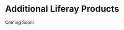# Additional Liferay Products

Coming Soon!

<!--

```{toctree}
:maxdepth: 2

add-users-and-manage-permissions-with-liferay-dxp/intro.md
add-users-and-manage-permissions-with-liferay-dxp/exercises-create-new-users.md
```

* [Introduction](./add-users-and-manage-permissions-with-liferay-dxp/intro.md) 
* [Exercise 1: Create New Users](./add-users-and-manage-permissions-with-liferay-dxp/exercises-create-new-users.md) 

-->